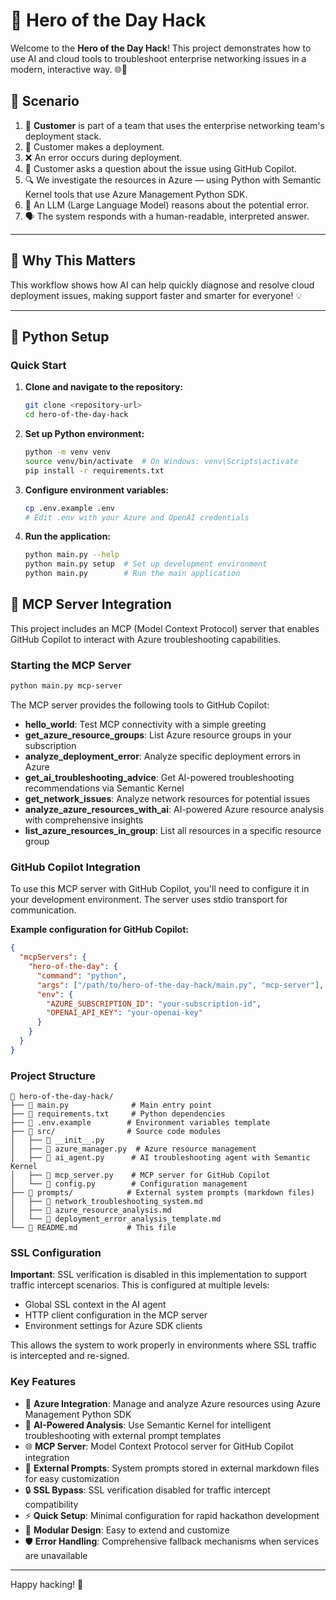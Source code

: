 
# 🚀 Hero of the Day Hack

Welcome to the **Hero of the Day Hack**! This project demonstrates how to use AI and cloud tools to troubleshoot enterprise networking issues in a modern, interactive way. 🌐🤖

## 📝 Scenario

1. 👤 **Customer** is part of a team that uses the enterprise networking team's deployment stack.
2. 🚀 Customer makes a deployment.
3. ❌ An error occurs during deployment.
4. 💬 Customer asks a question about the issue using GitHub Copilot.
5. 🔍 We investigate the resources in Azure — using Python with Semantic Kernel tools that use Azure Management Python SDK.
6. 🧠 An LLM (Large Language Model) reasons about the potential error.
7. 🗣️ The system responds with a human-readable, interpreted answer.

---

## 🌟 Why This Matters

This workflow shows how AI can help quickly diagnose and resolve cloud deployment issues, making support faster and smarter for everyone! 💡

---

## 🐍 Python Setup

### Quick Start

1. **Clone and navigate to the repository:**
   ```bash
   git clone <repository-url>
   cd hero-of-the-day-hack
   ```

2. **Set up Python environment:**
   ```bash
   python -m venv venv
   source venv/bin/activate  # On Windows: venv\Scripts\activate
   pip install -r requirements.txt
   ```

3. **Configure environment variables:**
   ```bash
   cp .env.example .env
   # Edit .env with your Azure and OpenAI credentials
   ```

4. **Run the application:**
   ```bash
   python main.py --help
   python main.py setup  # Set up development environment
   python main.py        # Run the main application
   ```

## 🤖 MCP Server Integration

This project includes an MCP (Model Context Protocol) server that enables GitHub Copilot to interact with Azure troubleshooting capabilities.

### Starting the MCP Server

```bash
python main.py mcp-server
```

The MCP server provides the following tools to GitHub Copilot:

- **hello_world**: Test MCP connectivity with a simple greeting
- **get_azure_resource_groups**: List Azure resource groups in your subscription
- **analyze_deployment_error**: Analyze specific deployment errors in Azure
- **get_ai_troubleshooting_advice**: Get AI-powered troubleshooting recommendations via Semantic Kernel
- **get_network_issues**: Analyze network resources for potential issues
- **analyze_azure_resources_with_ai**: AI-powered Azure resource analysis with comprehensive insights
- **list_azure_resources_in_group**: List all resources in a specific resource group

### GitHub Copilot Integration

To use this MCP server with GitHub Copilot, you'll need to configure it in your development environment. The server uses stdio transport for communication.

**Example configuration for GitHub Copilot:**
```json
{
  "mcpServers": {
    "hero-of-the-day": {
      "command": "python",
      "args": ["/path/to/hero-of-the-day-hack/main.py", "mcp-server"],
      "env": {
        "AZURE_SUBSCRIPTION_ID": "your-subscription-id",
        "OPENAI_API_KEY": "your-openai-key"
      }
    }
  }
}
```

### Project Structure

```
📁 hero-of-the-day-hack/
├── 📄 main.py              # Main entry point
├── 📄 requirements.txt     # Python dependencies
├── 📄 .env.example        # Environment variables template
├── 📁 src/                # Source code modules
│   ├── 📄 __init__.py
│   ├── 📄 azure_manager.py  # Azure resource management
│   ├── 📄 ai_agent.py      # AI troubleshooting agent with Semantic Kernel
│   ├── 📄 mcp_server.py    # MCP server for GitHub Copilot
│   └── 📄 config.py        # Configuration management
├── 📁 prompts/            # External system prompts (markdown files)
│   ├── 📄 network_troubleshooting_system.md
│   ├── 📄 azure_resource_analysis.md
│   └── 📄 deployment_error_analysis_template.md
└── 📄 README.md           # This file
```

### SSL Configuration

**Important**: SSL verification is disabled in this implementation to support traffic intercept scenarios. This is configured at multiple levels:

- Global SSL context in the AI agent
- HTTP client configuration in the MCP server
- Environment settings for Azure SDK clients

This allows the system to work properly in environments where SSL traffic is intercepted and re-signed.

### Key Features

- 🔧 **Azure Integration**: Manage and analyze Azure resources using Azure Management Python SDK
- 🤖 **AI-Powered Analysis**: Use Semantic Kernel for intelligent troubleshooting with external prompt templates
- 🌐 **MCP Server**: Model Context Protocol server for GitHub Copilot integration
- 📝 **External Prompts**: System prompts stored in external markdown files for easy customization
- 🔒 **SSL Bypass**: SSL verification disabled for traffic intercept compatibility
- ⚡ **Quick Setup**: Minimal configuration for rapid hackathon development
- 🎯 **Modular Design**: Easy to extend and customize
- 🛡️ **Error Handling**: Comprehensive fallback mechanisms when services are unavailable

---

Happy hacking! 🎉
